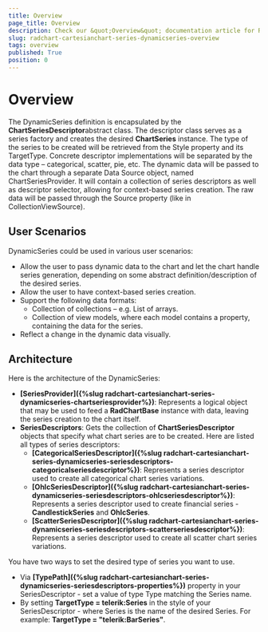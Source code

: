 ```yaml
---
title: Overview
page_title: Overview
description: Check our &quot;Overview&quot; documentation article for RadChart for UWP control.
slug: radchart-cartesianchart-series-dynamicseries-overview
tags: overview
published: True
position: 0
---
```


# Overview

The DynamicSeries definition is encapsulated by the **ChartSeriesDescriptor**abstract class. The descriptor class serves as a series factory and creates the desired **ChartSeries** instance. The type of the series to be created will be retrieved from the Style property and its TargetType. Concrete descriptor implementations will be separated by the data type – categorical, scatter, pie, etc. The dynamic data will be passed to the chart through a separate Data Source object, named ChartSeriesProvider. It will contain a collection of series descriptors as well as descriptor selector, allowing for context-based series creation. The raw data will be passed through the Source property (like in CollectionViewSource).

## User Scenarios

DynamicSeries could be used in various user scenarios:

* Allow the user to pass dynamic data to the chart and let the chart handle series generation, depending on some abstract definition/description of the desired series.
* Allow the user to have context-based series creation.
* Support the following data formats:
	* Collection of collections – e.g. List of arrays.
	* Collection of view models, where each model contains a property, containing the data for the series.
* Reflect a change in the dynamic data visually.

## Architecture

Here is the architecture of the DynamicSeries:

* **[SeriesProvider]({%slug radchart-cartesianchart-series-dynamicseries-chartseriesprovider%})**: Represents a logical object that may be used to feed a **RadChartBase** instance with data, leaving the series creation to the chart itself.
* **SeriesDescriptors**: Gets the collection of **ChartSeriesDescriptor** objects that specify what chart series are to be created. Here are listed all types of series descriptors:
	* **[CategoricalSeriesDescriptor]({%slug radchart-cartesianchart-series-dynamicseries-seriesdescriptors-categoricalseriesdescriptor%})**: Represents a series descriptor used to create all categorical chart series variations.
	* **[OhlcSeriesDescriptor]({%slug radchart-cartesianchart-series-dynamicseries-seriesdescriptors-ohlcseriesdescriptor%})**: Represents a series descriptor used to create financial series - **CandlestickSeries** and **OhlcSeries**.
	* **[ScatterSeriesDescriptor]({%slug radchart-cartesianchart-series-dynamicseries-seriesdescriptors-scatterseriesdescriptor%})**: Represents a series descriptor used to create all scatter chart series variations.

You have two ways to set the desired type of series you want to use.

* Via **[TypePath]({%slug radchart-cartesianchart-series-dynamicseries-seriesdescriptors-properties%})** property in your SeriesDescriptor - set a value of type Type matching the Series name.
* By setting **TargetType = telerik:Series** in the style of your SeriesDescriptor - where Series is the name of the desired Series. For example: **TargetType = "telerik:BarSeries"**.
